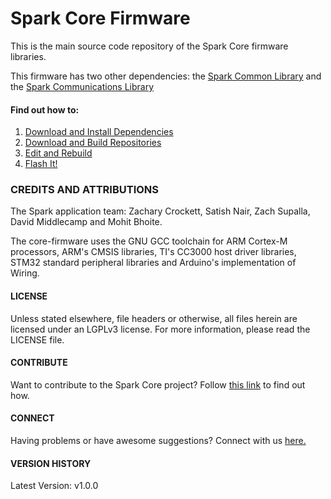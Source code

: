 # Spark Core Firmware

This is the main source code repository of the Spark Core firmware libraries.

This firmware has two other dependencies: the [Spark Common Library](http://www.github.com/spark/core-common-lib) and the [Spark Communications Library](http://www.github.com/spark/core-communications-lib)

#### Find out how to:
1. [Download and Install Dependencies]()
2. [Download and Build Repositories]()
3. [Edit and Rebuild]()
4. [Flash It!]()

### CREDITS AND ATTRIBUTIONS

The Spark application team: Zachary Crockett, Satish Nair, Zach Supalla, David Middlecamp and Mohit Bhoite.

The core-firmware uses the GNU GCC toolchain for ARM Cortex-M processors, ARM's CMSIS libraries, TI's CC3000 host driver libraries, STM32 standard peripheral libraries and Arduino's implementation of Wiring.

#### LICENSE

Unless stated elsewhere, file headers or otherwise, all files herein are licensed under an LGPLv3 license. For more information, please read the LICENSE file.

#### CONTRIBUTE

Want to contribute to the Spark Core project? Follow [this link]() to find out how.

#### CONNECT

Having problems or have awesome suggestions? Connect with us [here.]()

#### VERSION HISTORY

Latest Version: v1.0.0
